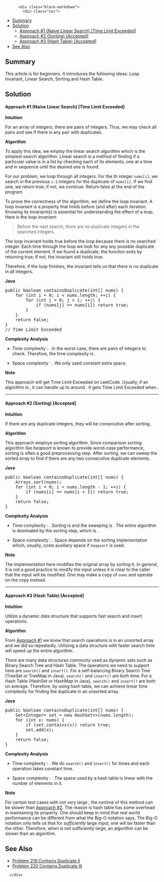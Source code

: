 <div class="article-body">
        
          <div class="block-markdown">
            <div class="toc">
<ul>
<li><a href="#summary">Summary</a></li>
<li><a href="#solution">Solution</a><ul>
<li><a href="#approach-1-naive-linear-search-time-limit-exceeded">Approach #1 (Naive Linear Search) [Time Limit Exceeded]</a></li>
<li><a href="#approach-2-sorting-accepted">Approach #2 (Sorting) [Accepted]</a></li>
<li><a href="#approach-3-hash-table-accepted">Approach #3 (Hash Table) [Accepted]</a></li>
</ul>
</li>
<li><a href="#see-also">See Also</a></li>
</ul>
</div>
<h2 id="summary">Summary</h2>
<p>This article is for beginners. It introduces the following ideas:
Loop Invariant, Linear Search, Sorting and Hash Table.</p>
<h2 id="solution">Solution</h2>
<h4 id="approach-1-naive-linear-search-time-limit-exceeded">Approach #1 (Naive Linear Search) [Time Limit Exceeded]</h4>
<p><strong>Intuition</strong></p>
<p>For an array of <script type="math/tex; mode=display">n</script> integers, there are <script type="math/tex; mode=display">C(n,2) = \frac{n(n+1)}{2}</script> pairs of integers. Thus, we may check all <script type="math/tex; mode=display">\frac{n(n+1)}{2}</script> pairs and see if there is any pair with duplicates.</p>
<p><strong>Algorithm</strong></p>
<p>To apply this idea, we employ the linear search algorithm which is the simplest search algorithm. Linear search is a method of finding if a particular value is in a list by checking each of its elements, one at a time and in sequence until the desired one is found.</p>
<p>For our problem, we loop through all <script type="math/tex; mode=display">n</script> integers. For the <script type="math/tex; mode=display">i</script>th integer <code>nums[i]</code>, we search in the previous <code>i-1</code> integers for the duplicate of <code>nums[i]</code>. If we find one, we return true; if not, we continue. Return false at the end of the program.</p>
<p>To prove the correctness of the algorithm, we define the loop invariant. A loop invariant is a property that holds before (and after) each iteration. Knowing its invariant(s) is essential for understanding the effect of a loop. Here is the <em>loop invariant</em>:</p>
<blockquote>
<p>Before the next search, there are no duplicate integers in the searched integers.</p>
</blockquote>
<p>The loop invariant holds true before the loop because there is no searched integer.
Each time through the loop we look for any any possible duplicate of the current element.
If we found a duplicate, the function exits by returning true; If not, the invariant still holds true.</p>
<p>Therefore, if the loop finishes, the invariant tells us that there is no duplicate in all <script type="math/tex; mode=display">n</script> integers.</p>
<p><strong>Java</strong></p>
<div class="codehilite"><pre><span></span><span class="kd">public</span> <span class="kt">boolean</span> <span class="nf">containsDuplicate</span><span class="o">(</span><span class="kt">int</span><span class="o">[]</span> <span class="n">nums</span><span class="o">)</span> <span class="o">{</span>
    <span class="k">for</span> <span class="o">(</span><span class="kt">int</span> <span class="n">i</span> <span class="o">=</span> <span class="mi">0</span><span class="o">;</span> <span class="n">i</span> <span class="o">&lt;</span> <span class="n">nums</span><span class="o">.</span><span class="na">length</span><span class="o">;</span> <span class="o">++</span><span class="n">i</span><span class="o">)</span> <span class="o">{</span>
        <span class="k">for</span> <span class="o">(</span><span class="kt">int</span> <span class="n">j</span> <span class="o">=</span> <span class="mi">0</span><span class="o">;</span> <span class="n">j</span> <span class="o">&lt;</span> <span class="n">i</span><span class="o">;</span> <span class="o">++</span><span class="n">j</span><span class="o">)</span> <span class="o">{</span>
            <span class="k">if</span> <span class="o">(</span><span class="n">nums</span><span class="o">[</span><span class="n">j</span><span class="o">]</span> <span class="o">==</span> <span class="n">nums</span><span class="o">[</span><span class="n">i</span><span class="o">])</span> <span class="k">return</span> <span class="kc">true</span><span class="o">;</span>  
        <span class="o">}</span>
    <span class="o">}</span>
    <span class="k">return</span> <span class="kc">false</span><span class="o">;</span>
<span class="o">}</span>
<span class="c1">// Time Limit Exceeded</span>
</pre></div>


<p><strong>Complexity Analysis</strong></p>
<ul>
<li>
<p>Time complexity : <script type="math/tex; mode=display">O(n^2)</script>. In the worst case, there are <script type="math/tex; mode=display">\frac{n(n+1)}{2}</script> pairs of integers to check. Therefore, the time complexity is <script type="math/tex; mode=display">O(n^2)</script>.</p>
</li>
<li>
<p>Space complexity : <script type="math/tex; mode=display">O(1)</script>.
We only used constant extra space.</p>
</li>
</ul>
<p><strong>Note</strong></p>
<p>This approach will get Time Limit Exceeded on LeetCode. Usually, if an algorithm is <script type="math/tex; mode=display">O(n^2)</script>, it can handle <script type="math/tex; mode=display">n</script> up to around <script type="math/tex; mode=display">10^4</script>. It gets Time Limit Exceeded when <script type="math/tex; mode=display">n \geq 10^5</script>.</p>
<hr>
<h4 id="approach-2-sorting-accepted">Approach #2 (Sorting) [Accepted]</h4>
<p><strong>Intuition</strong></p>
<p>If there are any duplicate integers, they will be consecutive after sorting.</p>
<p><strong>Algorithm</strong></p>
<p>This approach employs sorting algorithm. Since comparison sorting algorithm like <em>heapsort</em> is known to provide <script type="math/tex; mode=display">O(n \log n)</script> worst-case performance, sorting is often a good preprocessing step. After sorting, we can sweep the sorted array to find if there are any two consecutive duplicate elements.</p>
<p><strong>Java</strong></p>
<div class="codehilite"><pre><span></span><span class="kd">public</span> <span class="kt">boolean</span> <span class="nf">containsDuplicate</span><span class="o">(</span><span class="kt">int</span><span class="o">[]</span> <span class="n">nums</span><span class="o">)</span> <span class="o">{</span>
    <span class="n">Arrays</span><span class="o">.</span><span class="na">sort</span><span class="o">(</span><span class="n">nums</span><span class="o">);</span>
    <span class="k">for</span> <span class="o">(</span><span class="kt">int</span> <span class="n">i</span> <span class="o">=</span> <span class="mi">0</span><span class="o">;</span> <span class="n">i</span> <span class="o">&lt;</span> <span class="n">nums</span><span class="o">.</span><span class="na">length</span> <span class="o">-</span> <span class="mi">1</span><span class="o">;</span> <span class="o">++</span><span class="n">i</span><span class="o">)</span> <span class="o">{</span>
        <span class="k">if</span> <span class="o">(</span><span class="n">nums</span><span class="o">[</span><span class="n">i</span><span class="o">]</span> <span class="o">==</span> <span class="n">nums</span><span class="o">[</span><span class="n">i</span> <span class="o">+</span> <span class="mi">1</span><span class="o">])</span> <span class="k">return</span> <span class="kc">true</span><span class="o">;</span>
    <span class="o">}</span>
    <span class="k">return</span> <span class="kc">false</span><span class="o">;</span>
<span class="o">}</span>
</pre></div>


<p><strong>Complexity Analysis</strong></p>
<ul>
<li>
<p>Time complexity : <script type="math/tex; mode=display">O(n \log n)</script>.
Sorting is <script type="math/tex; mode=display">O(n \log n)</script> and the sweeping is <script type="math/tex; mode=display">O(n)</script>. The entire algorithm is dominated by the sorting step, which is <script type="math/tex; mode=display">O(n \log n)</script>.</p>
</li>
<li>
<p>Space complexity : <script type="math/tex; mode=display">O(1)</script>.
Space depends on the sorting implementation which, usually, costs <script type="math/tex; mode=display">O(1)</script> auxiliary space if <code>heapsort</code> is used.</p>
</li>
</ul>
<p><strong>Note</strong></p>
<p>The implementation here modifies the original array by sorting it. In general, it is not a good practice to modify the input unless it is clear to the caller that the input will be modified. One may make a copy of <code>nums</code> and operate on the copy instead.</p>
<hr>
<h4 id="approach-3-hash-table-accepted">Approach #3 (Hash Table) [Accepted]</h4>
<p><strong>Intuition</strong></p>
<p>Utilize a dynamic data structure that supports fast search and insert operations.</p>
<p><strong>Algorithm</strong></p>
<p>From <a href="#approach-1-naive-linear-search-time-limit-exceeded">Approach #1</a> we know that search operations is <script type="math/tex; mode=display">O(n)</script> in an unsorted array and we did so repeatedly. Utilizing a data structure with faster search time will speed up the entire algorithm.</p>
<p>There are many data structures commonly used as dynamic sets such as Binary Search Tree and Hash Table. The operations we need to support here are <code>search()</code> and <code>insert()</code>. For a self-balancing Binary Search Tree (TreeSet or TreeMap in Java), <code>search()</code> and <code>insert()</code> are both <script type="math/tex; mode=display">O(\log n)</script> time. For a Hash Table (HashSet or HashMap in Java), <code>search()</code> and <code>insert()</code> are both <script type="math/tex; mode=display">O(1)</script> on average. Therefore, by using hash table, we can achieve linear time complexity for finding the duplicate in an unsorted array.</p>
<p><strong>Java</strong></p>
<div class="codehilite"><pre><span></span><span class="kd">public</span> <span class="kt">boolean</span> <span class="nf">containsDuplicate</span><span class="o">(</span><span class="kt">int</span><span class="o">[]</span> <span class="n">nums</span><span class="o">)</span> <span class="o">{</span>
    <span class="n">Set</span><span class="o">&lt;</span><span class="n">Integer</span><span class="o">&gt;</span> <span class="n">set</span> <span class="o">=</span> <span class="k">new</span> <span class="n">HashSet</span><span class="o">&lt;&gt;(</span><span class="n">nums</span><span class="o">.</span><span class="na">length</span><span class="o">);</span>
    <span class="k">for</span> <span class="o">(</span><span class="kt">int</span> <span class="n">x</span><span class="o">:</span> <span class="n">nums</span><span class="o">)</span> <span class="o">{</span>
        <span class="k">if</span> <span class="o">(</span><span class="n">set</span><span class="o">.</span><span class="na">contains</span><span class="o">(</span><span class="n">x</span><span class="o">))</span> <span class="k">return</span> <span class="kc">true</span><span class="o">;</span>
        <span class="n">set</span><span class="o">.</span><span class="na">add</span><span class="o">(</span><span class="n">x</span><span class="o">);</span>
    <span class="o">}</span>
    <span class="k">return</span> <span class="kc">false</span><span class="o">;</span>
<span class="o">}</span>
</pre></div>


<p><strong>Complexity Analysis</strong></p>
<ul>
<li>
<p>Time complexity : <script type="math/tex; mode=display">O(n)</script>.
We do <code>search()</code> and <code>insert()</code> for <script type="math/tex; mode=display">n</script> times and each operation takes constant time.</p>
</li>
<li>
<p>Space complexity : <script type="math/tex; mode=display">O(n)</script>.
The space used by a hash table is linear with the number of elements in it.</p>
</li>
</ul>
<p><strong>Note</strong></p>
<p>For certain test cases with not very large <script type="math/tex; mode=display">n</script>, the runtime of this method can be slower than <a href="#approach-2-sorting-accepted">Approach #2</a>. The reason is hash table has some overhead in maintaining its property. One should keep in mind that real world performance can be different from what the Big-O notation says. The Big-O notation only tells us that for <em>sufficiently</em> large input, one will be faster than the other. Therefore, when <script type="math/tex; mode=display">n</script> is not sufficiently large, an <script type="math/tex; mode=display">O(n)</script> algorithm can be slower than an <script type="math/tex; mode=display">O(n \log n)</script> algorithm.</p>
<h2 id="see-also">See Also</h2>
<ul>
<li><a href="https://leetcode.com/articles/contains-duplicate-ii/">Problem 219 Contains Duplicate II</a></li>
<li><a href="https://leetcode.com/articles/contains-duplicate-iii/">Problem 220 Contains Duplicate III</a></li>
</ul>
          </div>
        
      </div>
